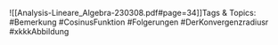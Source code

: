 
![[Analysis-Lineare_Algebra-230308.pdf#page=34]]Tags & Topics:
   #Bemerkung
   #CosinusFunktion
   #Folgerungen
   #DerKonvergenzradiusr
   #xkkkAbbildung